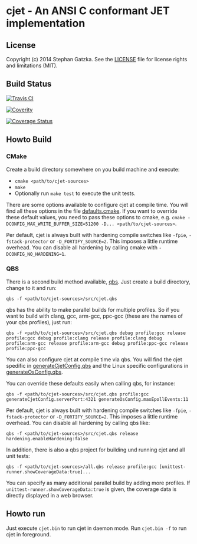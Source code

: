 # cjet - An ANSI C conformant JET implementation

## License
Copyright (c) 2014 Stephan Gatzka. See the [LICENSE](LICENSE) file for license rights and
limitations (MIT).

## Build Status
[![Travis CI](https://travis-ci.org/gatzka/cjet.svg?branch=master)](https://travis-ci.org/gatzka/cjet)

[![Coverity](https://scan.coverity.com/projects/3315/badge.svg)](https://scan.coverity.com/projects/3315)

[![Coverage Status](https://coveralls.io/repos/gatzka/cjet/badge.svg?branch=master&service=github)](https://coveralls.io/github/gatzka/cjet?branch=master)

## Howto Build

### CMake
Create a build directory somewhere on you build machine and execute:

- `cmake <path/to/cjet-sources>`
- `make`
- Optionally run `make test` to execute the unit tests.

There are some options available to configure cjet at compile time. You
will find all these options in the file [defaults.cmake](cmake/defaults.cmake).
If you want to override these default values, you need to pass these
options to cmake, e.g. `cmake -DCONFIG_MAX_WRITE_BUFFER_SIZE=51200 -D...
<path/to/cjet-sources>`.

Per default, cjet is always built with hardening compile switches like
`-fpie`, `-fstack-protector` or `-D_FORTIFY_SOURCE=2`. This imposes a
little runtime overhead. You can disable all hardening by calling cmake
with `-DCONFIG_NO_HARDENING=1`.

### QBS
There is a second build method available, [qbs](http://doc.qt.io/qbs/).
Just create a build directory, change to it and run:
```
qbs -f <path/to/cjet-sources>/src/cjet.qbs
```
qbs has the ability to make parallel builds for multiple profiles. So
if you want to build with clang, gcc, arm-gcc, ppc-gcc (these are the names
of your qbs profiles), just run:
```
qbs -f <path/to/cjet-sources>/src/cjet.qbs debug profile:gcc release profile:gcc debug profile:clang release profile:clang debug profile:arm-gcc release profile:arm-gcc debug profile:ppc-gcc release profile:ppc-gcc
```

You can also configure cjet at compile time via qbs. You will find the
cjet spedific in
[generateCjetConfig.qbs](qbs/modules/generateCjetConfig/generateCjetConfig.qbs)
and the Linux specific configurations in
[generateOsConfig.qbs](qbs/modules/generateOsConfig/generateOsConfig.qbs).

You can override these defaults easily when calling qbs, for instance:
```
qbs -f <path/to/cjet-sources>/src/cjet.qbs profile:gcc generateCjetConfig.serverPort:4321 generateOsConfig.maxEpollEvents:11
```
Per default, cjet is always built with hardening compile switches like
`-fpie`, `-fstack-protector` or `-D_FORTIFY_SOURCE=2`. This imposes a
little runtime overhead. You can disable all hardening by calling qbs like:
```
qbs -f <path/to/cjet-sources>/src/cjet.qbs release hardening.enableHardening:false
```

In addition, there is also a qbs project for building und running cjet and all unit tests:
```
qbs -f <path/to/cjet-sources>/all.qbs release profile:gcc [unittest-runner.showCoverageData:true]...
```
You can specify as many additional parallel build by adding more
profiles. If `unittest-runner.showCoverageData:true` is given, the
coverage data is directly displayed in a web browser.

## Howto run
Just execute `cjet.bin` to run cjet in daemon mode. Run `cjet.bin -f` to
run cjet in foreground.


